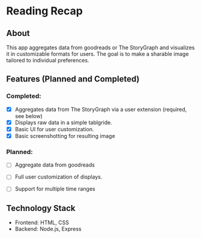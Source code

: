 # Reading Recap

## About
This app aggregates data from goodreads or The StoryGraph and visualizes it in customizable formats for users. The goal is to make a sharable image tailored to individual preferences.

## Features (Planned and Completed)

### Completed:

- [x] Aggregates data from The StoryGraph via a user extension (required, see below)
- [x] Displays raw data in a simple tablgride.
- [x] Basic UI for user customization.
- [x] Basic screenshotting for resulting image

### Planned:

- [ ] Aggregate data from goodreads
- [ ] Full user customization of displays.
- [ ] Support for multiple time ranges


## Technology Stack
- Frontend: HTML, CSS
- Backend: Node.js, Express
